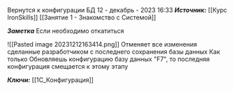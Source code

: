 
Вернутся к конфигурации БД
 12 - декабрь - 2023  16:33 
***Источник:***  [[Курс IronSkills]] [[Занятие 1 - Знакомство с Системой]]

***Заметка*** 
Если необходимо откатиться 

![[Pasted image 20231212163414.png]]
Отменяет все изменения сделанные разработчиком с последнего сохранения базы данных
Как только Обновляешь конфигурацию базу данных "F7", то последняя конфигурация смещается к этому этапу

***Ключи:*** [[1С_Конфигурация]]